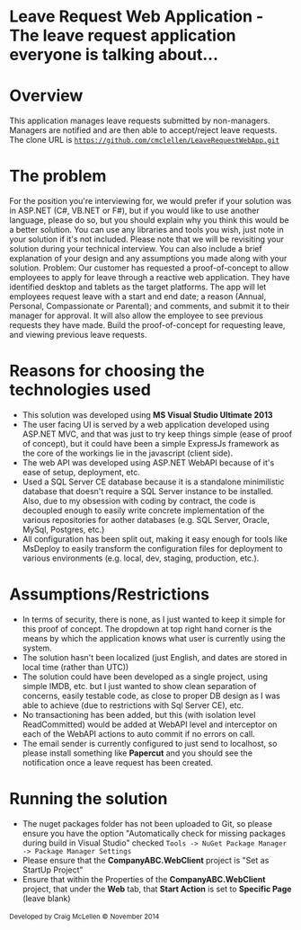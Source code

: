 Leave Request Web Application - The leave request application everyone is talking about...
=============================

Overview
========
This application manages leave requests submitted by non-managers. Managers are notified and are then able to accept/reject leave requests.
The clone URL is
<code>https://github.com/cmclellen/LeaveRequestWebApp.git</code>

The problem
===========

For the position you're interviewing for, we would prefer if your solution was in ASP.NET (C#, VB.NET or F#), but if you would like to use another language, please do so, but you should explain why you think this would be a better solution.
You can use any libraries and tools you wish, just note in your solution if it's not included. Please note that we will be revisiting your solution during your technical interview.
You can also include a brief explanation of your design and any assumptions you made along with your solution.
Problem:
Our customer has requested a proof-of-concept to allow employees to apply for leave through a reactive web application.
They have identified desktop and tablets as the target platforms.
The app will let employees request leave with a start and end date; a reason (Annual, Personal, Compassionate or Parental); and comments, and submit it to their manager for approval.
It will also allow the employee to see previous requests they have made.
Build the proof-of-concept for requesting leave, and viewing previous leave requests.

Reasons for choosing the technologies used
==========================================
<ul>
    <li>This solution was developed using <strong>MS Visual Studio Ultimate 2013</strong></li>
    <li>The user facing UI is served by a web application developed using ASP.NET MVC, and that was just to try keep things simple (ease of proof of concept), but it could have been a simple ExpressJs framework as the core of the workings lie in the javascript (client side).</li>
    <li>The web API was developed using ASP.NET WebAPI because of it's ease of setup, deployment, etc.</li>
    <li>Used a SQL Server CE database because it is a standalone minimilistic database that doesn't require a SQL Server instance to be installed. Also, due to my obsession with coding by contract, the code is decoupled enough to easily write concrete implementation of the various repositories for aother databases (e.g. SQL Server, Oracle, MySql, Postgres, etc.)</li>
    <li>All configuration has been split out, making it easy enough for tools like MsDeploy to easily transform the configuration files for deployment to various environments (e.g. local, dev, staging, production, etc.).</li>
</ul>

Assumptions/Restrictions
========================
<ul>
  <li>In terms of security, there is none, as I just wanted to keep it simple for this proof of concept. The dropdown at top right hand corner is the means by which the application knows what user is currently using the system.</li>
  <li>The solution hasn't been localized (just English, and dates are stored in local time (rather than UTC))</li>
  <li>The solution could have been developed as a single project, using simple IMDB, etc. but I just wanted to show clean separation of concerns, easily testable code, as close to proper DB design as I was able to achieve (due to restrictions with Sql Server CE), etc.</li>
  <li>No transactioning has been added, but this (with isolation level ReadCommitted) would be added at WebAPI level and interceptor on each of the WebAPI actions to auto commit if no errors on call.</li>
  <li>The email sender is currently configured to just send to localhost, so please install something like <strong>Papercut</strong> and you should see the notification once a leave request has been created.</li>
</ul>

Running the solution
====================
<ul>
  <li>
    The nuget packages folder has not been uploaded to Git, so please ensure you have the option "Automatically check for missing packages during build in Visual Studio" checked
    <code>Tools -> NuGet Package Manager -> Package Manager Settings</code>
  </li>
  <li>Please ensure that the <strong>CompanyABC.WebClient</strong> project is "Set as StartUp Project"</li>
  <li>Ensure that within the Properties of the <strong>CompanyABC.WebClient</strong> project, that under the <strong>Web</strong> tab, that <strong>Start Action</strong> is set to <strong>Specific Page</strong> (leave blank)</li>
</ul>

<small class="pull-right">Developed by Craig McLellen &copy;</small>
<small class="pull-right">November 2014</small>


